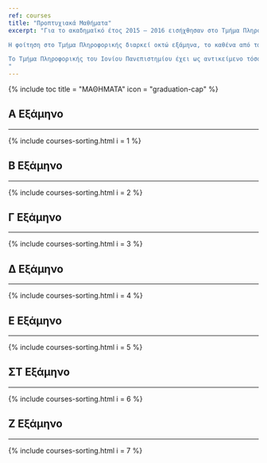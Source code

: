 ```yaml
---
ref: courses
title: "Προπτυχιακά Μαθήματα"
excerpt: "Για το ακαδημαϊκό έτος 2015 – 2016 εισήχθησαν στο Τμήμα Πληροφορικής 200 φοιτητές/τριες με το σύστημα των Πανελληνίων Εξετάσεων από το δεύτερο ή το τέταρτο Επιστημονικό Πεδίο (Θετικής ή Τεχνολογικής κατεύθυνσης). Επίσης, στο Τμήμα μπορούν να εισαχθούν, σε ποσοστό 10% επί του αριθμού των εισακτέων, πτυχιούχοι άλλων τμημάτων ελληνικών Α.Ε.Ι. ή ισοτίμων ιδρυμάτων του εξωτερικού.

Η φοίτηση στο Τμήμα Πληροφορικής διαρκεί οκτώ εξάμηνα, το καθένα από τα οποία περιλαμβάνει δεκατρείς εβδομάδες για διδασκαλία και τρεις εβδομάδες για εξετάσεις.

Το Τμήμα Πληροφορικής του Ιονίου Πανεπιστημίου έχει ως αντικείμενο τόσο τη θεωρητική όσο και την εφηρμοσμένη Πληροφορική και προσφέρει συστηματική και υπεύθυνη πανεπιστημιακή διδασκαλία προκειμένου οι απόφοιτοί του να διαθέτουν την επιστημονική γνώση και τις τεχνικές ικανότητες για την περαιτέρω σταδιοδρομία τους.
"
---
```




{% include toc title = "ΜΑΘΗΜΑΤΑ" icon = "graduation-cap" %}

## A Εξάμηνο
------------

  {% include courses-sorting.html i = 1 %}

## Β Εξάμηνο
------------

  {% include courses-sorting.html i = 2 %}

## Γ Εξάμηνο
------------

  {% include courses-sorting.html i = 3 %}

## Δ Εξάμηνο
------------

  {% include courses-sorting.html i = 4 %}

## Ε Εξάμηνο
------------

  {% include courses-sorting.html i = 5 %}

## ΣΤ Εξάμηνο
------------

  {% include courses-sorting.html i = 6 %}

## Ζ Εξάμηνο
------------

  {% include courses-sorting.html i = 7 %}
